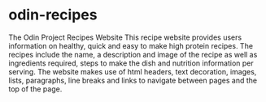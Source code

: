 # odin-recipes
The Odin Project Recipes Website
This recipe website provides users information on healthy, quick and easy to make high protein recipes.
The recipes include the name, a description and image of the recipe as well  as ingredients required, steps to make the dish and nutrition information per serving. 
The website makes use of html headers, text decoration, images, lists, paragraphs, line breaks and links to navigate between pages and the top of the page.